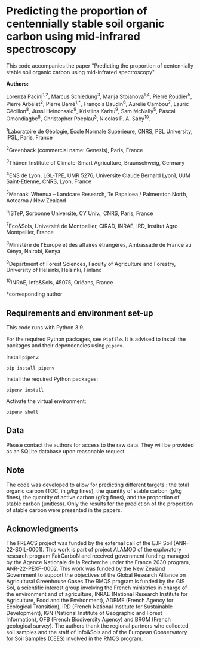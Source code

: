 # Predicting the proportion of centennially stable soil organic carbon using mid-infrared spectroscopy

This code accompanies the paper "Predicting the proportion of centennially stable soil organic carbon using mid-infrared spectroscopy".

**Authors:**

Lorenza Pacini<sup>1,2</sup>, Marcus Schiedung<sup>3</sup>, Marija Stojanova<sup>1,4</sup>, Pierre Roudier<sup>5</sup>, Pierre Arbelet<sup>2</sup>, Pierre Barré<sup>1,*</sup>, François Baudin<sup>6</sup>, Aurélie Cambou<sup>7</sup>, Lauric Cécillon<sup>8</sup>, Jussi Heinonsalo<sup>9</sup>, Kristiina Karhu<sup>9</sup>, Sam McNally<sup>5</sup>, Pascal Omondiagbe<sup>5</sup>, Christopher Poeplau<sup>3</sup>, Nicolas P. A. Saby<sup>10</sup>. 

<sup>1</sup>Laboratoire de Géologie, École Normale Supérieure, CNRS, PSL University, IPSL, Paris, France

<sup>2</sup>Greenback (commercial name: Genesis), Paris, France 

<sup>3</sup>Thünen Institute of Climate-Smart Agriculture, Braunschweig, Germany

<sup>4</sup>ENS de Lyon, LGL-TPE, UMR 5276, Universite Claude Bernard Lyon1, UJM Saint-Etienne, CNRS, Lyon, France

<sup>5</sup>Manaaki Whenua – Landcare Research, Te Papaioea / Palmerston North, Aotearoa / New Zealand

<sup>6</sup>ISTeP, Sorbonne Université, CY Univ., CNRS, Paris, France

<sup>7</sup>Eco&Sols, Université de Montpellier, CIRAD, INRAE, IRD, Institut Agro Montpellier, France

<sup>8</sup>Ministère de l’Europe et des affaires étrangères, Ambassade de France au Kénya, Nairobi, Kenya

<sup>9</sup>Department of Forest Sciences, Faculty of Agriculture and Forestry, University of Helsinki, Helsinki, Finland

<sup>10</sup>INRAE, Info&Sols, 45075, Orléans, France

*corresponding author

## Requirements and environment set-up

This code runs with Python 3.9.

For the required Python packages, see `Pipfile`. It is advised to install the packages and their dependencies using `pipenv`.


Install `pipenv`:
```
pip install pipenv
```

Install the required Python packages:

```
pipenv install
```

Activate the virtual environment:

```
pipenv shell
```

## Data

Please contact the authors for access to the raw data. They will be provided as an SQLite database upon reasonable request.

## Note

The code was developed to allow for predicting different targets : the total organic carbon (TOC, in g/kg fines), the quantity of stable carbon (g/kg fines), the quantity of active carbon (g/kg fines), and the proportion of stable carbon (unitless). Only the results for the prediction of the proportion of stable carbon were presented in the papers. 


## Acknowledgments

The FREACS project was funded by the external call of the EJP Soil (ANR-22-SOIL-0001). This work is part of project ALAMOD of the exploratory research program FairCarboN and received government funding managed by the Agence Nationale de la Recherche under the France 2030 program, ANR-22-PEXF-0002. This work was funded by the New Zealand Government to support the objectives of the Global Research Alliance on Agricultural Greenhouse Gases.The RMQS program is funded by the GIS Sol, a scientific interest group involving the French ministries in charge of the environment and of agriculture, INRAE (National Research Institute for Agriculture, Food and the Environment), ADEME (French Agency for Ecological Transition), IRD (French National Institute for Sustainable Development), IGN (National Institute of Geographic and Forest Information), OFB (French Biodiversity Agency) and BRGM (French geological survey). The authors thank the regional partners who collected soil samples and the staff of Info&Sols and of the European Conservatory for Soil Samples (CEES) involved in the RMQS program.